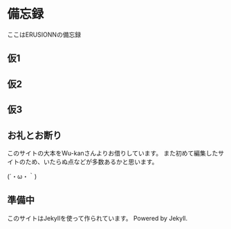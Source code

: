 # 備忘録 

ここはERUSIONNの備忘録

<!-- .slide -->

## 仮1




<!-- .slide -->

## 仮2

<!-- .slide vertical=true -->



## 仮3



<!-- .slide -->

## お礼とお断り

このサイトの大本をWu-kanさんよりお借りしています。
また初めて編集したサイトのため、いたらぬ点などが多数あるかと思います。

<!-- .slide vertical=true -->

(´・ω・｀)

<!-- .slide -->

## 準備中

<!-- .slide vertical=true -->

このサイトはJekyllを使って作られています。
Powered by Jekyll.
